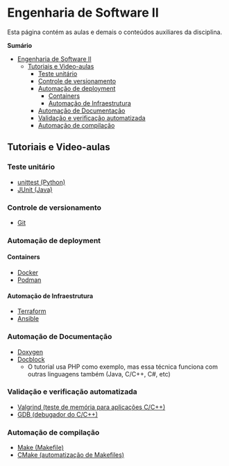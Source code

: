 # Engenharia de Software II

Esta página contém as aulas e demais o conteúdos auxiliares da disciplina.

**Sumário**
- [Engenharia de Software II](#engenharia-de-software-ii)
  - [Tutoriais e Video-aulas](#tutoriais-e-video-aulas)
    - [Teste unitário](#teste-unitário)
    - [Controle de versionamento](#controle-de-versionamento)
    - [Automação de deployment](#automação-de-deployment)
      - [Containers](#containers)
      - [Automação de Infraestrutura](#automação-de-infraestrutura)
    - [Automação de Documentação](#automação-de-documentação)
    - [Validação e verificação automatizada](#validação-e-verificação-automatizada)
    - [Automação de compilação](#automação-de-compilação)


## Tutoriais e Video-aulas

### Teste unitário

- [unittest (Python)](https://www.youtube.com/watch?v=CHi6h87eNbA)
- [JUnit (Java)](https://www.youtube.com/watch?v=vZm0lHciFsQ)

### Controle de versionamento

- [Git](https://www.youtube.com/watch?v=Zwv9qRyVeU4)

### Automação de deployment

#### Containers

- [Docker](https://www.youtube.com/watch?v=np_vyd7QlXk)
- [Podman](https://www.youtube.com/watch?v=4wTpJqrPh7M&list=PLifqFXf0JOP6fK4P2qOBkUDYHEpHL7Ct8)

#### Automação de Infraestrutura

- [Terraform](https://www.youtube.com/watch?v=l5k1ai_GBDE)
- [Ansible](https://www.youtube.com/watch?v=1id6ERvfozo)

### Automação de Documentação

- [Doxygen](https://www.youtube.com/watch?v=44Ja2X_fzv4)
- [Docblock](https://www.youtube.com/watch?v=hdDD0SNJ-pk)
  - O tutorial usa PHP como exemplo, mas essa técnica funciona com outras linguagens também (Java, C/C++, C#, etc)

### Validação e verificação automatizada

- [Valgrind (teste de memória para aplicações C/C++)](https://www.youtube.com/watch?v=DyqstSE470s)
- [GDB (debugador do C/C++)](https://www.youtube.com/watch?v=bWH-nL7v5F4)

### Automação de compilação

- [Make (Makefile)](https://www.youtube.com/watch?v=a8mPKBxQ9No)
- [CMake (automatização de Makefiles)](https://www.youtube.com/watch?v=nlKcXPUJGwA)
